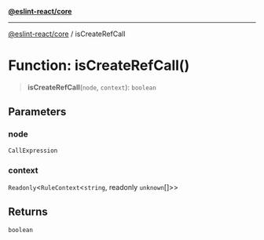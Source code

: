 [**@eslint-react/core**](../README.md)

***

[@eslint-react/core](../README.md) / isCreateRefCall

# Function: isCreateRefCall()

> **isCreateRefCall**(`node`, `context`): `boolean`

## Parameters

### node

`CallExpression`

### context

`Readonly`\<`RuleContext`\<`string`, readonly `unknown`[]\>\>

## Returns

`boolean`
